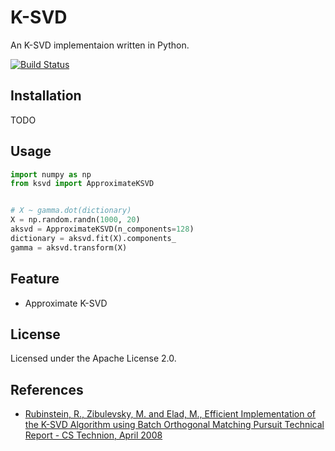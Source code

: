 # K-SVD

An K-SVD implementaion written in Python.

[![Build Status](https://travis-ci.org/nel215/ksvd.svg?branch=master)](https://travis-ci.org/nel215/ksvd)

## Installation

TODO

## Usage

```python
import numpy as np
from ksvd import ApproximateKSVD


# X ~ gamma.dot(dictionary)
X = np.random.randn(1000, 20)
aksvd = ApproximateKSVD(n_components=128)
dictionary = aksvd.fit(X).components_
gamma = aksvd.transform(X)
```

## Feature

- Approximate K-SVD

## License

Licensed under the Apache License 2.0.

## References

- [Rubinstein, R., Zibulevsky, M. and Elad, M., Efficient Implementation of the K-SVD Algorithm using Batch Orthogonal Matching Pursuit Technical Report - CS Technion, April 2008](http://www.cs.technion.ac.il/~ronrubin/Publications/KSVD-OMP-v2.pdf)
